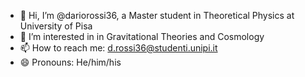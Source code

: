 - 👋 Hi, I’m @dariorossi36, a Master student in Theoretical Physics at University of Pisa
- 👀 I’m interested in in Gravitational Theories and Cosmology
- 📫 How to reach me: d.rossi36@studenti.unipi.it
- 😄 Pronouns: He/him/his

<!---
dariorossi36/dariorossi36 is a ✨ special ✨ repository because its `README.md` (this file) appears on your GitHub profile.
You can click the Preview link to take a look at your changes.
--->
